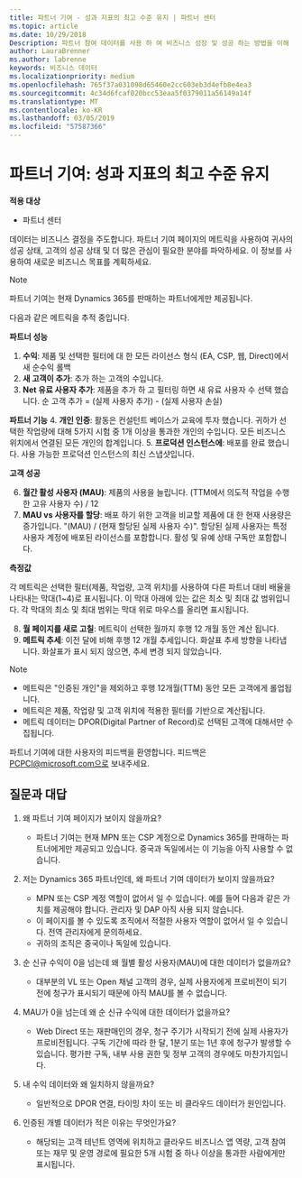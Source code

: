 ```yaml
---
title: 파트너 기여 - 성과 지표의 최고 수준 유지 | 파트너 센터
ms.topic: article
ms.date: 10/29/2018
Description: 파트너 참여 데이터를 사용 하 여 비즈니스 성장 및 성공 하는 방법을 이해 하려면
author: LauraBrenner
ms.author: labrenne
keywords: 비즈니스 데이터
ms.localizationpriority: medium
ms.openlocfilehash: 765f37a031098d65460e2cc603eb3d4efb8e4ea3
ms.sourcegitcommit: 4c34d6fcaf020bcc53eaa5f0379011a56149a14f
ms.translationtype: MT
ms.contentlocale: ko-KR
ms.lasthandoff: 03/05/2019
ms.locfileid: "57587366"
---
```

# <a name="partner-contribution-stay-on-top-of-your-performance-indicators"></a>파트너 기여: 성과 지표의 최고 수준 유지

**적용 대상**
- 파트너 센터

데이터는 비즈니스 결정을 주도합니다. 파트너 기여 페이지의 메트릭을 사용하여 귀사의 성공 상태, 고객의 성공 상태 및 더 많은 관심이 필요한 분야를 파악하세요. 이 정보를 사용하여 새로운 비즈니스 목표를 계획하세요.

>[!NOTE]
>파트너 기여는 현재 Dynamics 365를 판매하는 파트너에게만 제공됩니다.

다음과 같은 메트릭을 추적 중입니다.

**파트너 성능**

1. **수익**: 제품 및 선택한 필터에 대 한 모든 라이선스 형식 (EA, CSP, 웹, Direct)에서 새 순수익 롤백
2. **새 고객이 추가**: 추가 하는 고객의 수입니다.
3. **Net 유료 사용자 추가**: 제품을 추가 하 고 필터링 하면 새 유료 사용자 수 선택 했습니다.  순 고객 추가 = (실제 사용자 추가) - (실제 사용자 손실) 

**파트너 기능**
4. **개인 인증**: 활동은 컨설턴트 베이스가 교육에 투자 했습니다. 귀하가 선택한 작업량에 대해 5가지 시험 중 1개 이상을 통과한 개인의 수입니다. 모든 비즈니스 위치에서 연결된 모든 개인의 합계입니다.
5. **프로덕션 인스턴스에**: 배포를 완료 했습니다. 사용 가능한 프로덕션 인스턴스의 최신 스냅샷입니다.

**고객 성공**

6.  **월간 활성 사용자 (MAU)**: 제품의 사용을 늘립니다.
(TTM에서 의도적 작업을 수행한 고유 사용자 수) / 12
7. **MAU vs 사용자를 할당**: 배포 하기 위한 고객을 비교할 제품에 대 한 현재 사용량은 증가입니다. "(MAU) / (현재 할당된 실제 사용자 수)". 할당된 실제 사용자는 특정 사용자 계정에 배포된 라이선스를 포함합니다.  활성 및 유예 상태 구독만 포함합니다. 


**측정값**

각 메트릭은 선택한 필터(제품, 작업량, 고객 위치)를 사용하여 다른 파트너 대비 배율을 나타내는 막대(1~4)로 표시됩니다. 이 막대 아래에 있는 값은 최소 및 최대 값 범위입니다. 각 막대의 최소 및 최대 범위는 막대 위로 마우스를 올리면 표시됩니다.  

8. **월 페이지를 새로 고칠**: 메트릭이 선택한 월까지 후행 12 개월 동안 계산 됩니다.
9. **메트릭 추세**: 이전 달에 비해 후행 12 개월 추세입니다. 화살표 추세 방향을 나타냅니다. 화살표가 표시 되지 않으면, 추세 변경 되지 않았습니다.

>[!NOTE] 
>- 메트릭은 "인증된 개인"을 제외하고 후행 12개월(TTM) 동안 모든 고객에게 롤업됩니다.        
>- 메트릭은 제품, 작업량 및 고객 위치에 적용한 필터를 기반으로 계산됩니다.
>- 메트릭 데이터는 DPOR(Digital Partner of Record)로 선택된 고객에 대해서만 수집됩니다. 

파트너 기여에 대한 사용자의 피드백을 환영합니다. 피드백은 PCPCI@microsoft.com으로 보내주세요.  

## <a name="frequently-asked-questions"></a>질문과 대답

1. 왜 파트너 기여 페이지가 보이지 않을까요?
    - 파트너 기여는 현재 MPN 또는 CSP 계정으로 Dynamics 365를 판매하는 파트너에게만 제공되고 있습니다. 중국과 독일에서는 이 기능을 아직 사용할 수 없습니다.
2. 저는 Dynamics 365 파트너인데, 왜 파트너 기여 데이터가 보이지 않을까요?
    - MPN 또는 CSP 계정 역할이 없어서 일 수 있습니다. 예를 들어 다음과 같은 가치를 제공해야 합니다. 관리자 및 DAP 아직 사용 되지 않습니다.  
    - 이 페이지를 볼 수 있도록 조직에서 적절한 사용자 역할이 없어서 일 수 있습니다. 전역 관리자에게 문의하세요.
    - 귀하의 조직은 중국이나 독일에 있습니다.

3. 순 신규 수익이 0을 넘는데 왜 월별 활성 사용자(MAU)에 대한 데이터가 없을까요?
    - 대부분의 VL 또는 Open 채널 고객의 경우, 실제 사용자에게 프로비전이 되기 전에 청구가 표시되기 때문에 아직 MAU를 볼 수 없습니다.

4. MAU가 0을 넘는데 왜 순 신규 수익에 대한 데이터가 없을까요?
   - Web Direct 또는 재판매인의 경우, 청구 주기가 시작되기 전에 실제 사용자가 프로비전됩니다. 구독 기간에 따라 한 달, 1분기 또는 1년 후에 청구가 발생할 수 있습니다. 평가판 구독, 내부 사용 권한 및 정부 고객의 경우에도 마찬가지입니다.
5. 내 수익 데이터와 왜 일치하지 않을까요?
   - 일반적으로 DPOR 연결, 타이밍 차이 또는 비 클라우드 데이터가 원인입니다.
6. 인증된 개별 데이터가 적은 이유는 무엇인가요?
   - 해당되는 고객 테넌트 영역에 위치하고 클라우드 비즈니스 앱 역량, 고객 참여 또는 재무 및 운영 경로에 필요한 5개 시험 중 하나 이상을 통과한 사람에게만 표시됩니다.   